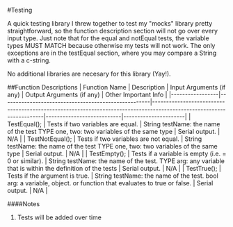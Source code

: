 #Testing

A quick testing library I threw together to test my "mocks" library pretty straightforward, so the function description section will not go over every input type. Just note that for the equal and notEqual tests, the variable types MUST MATCH because otherwise my tests will not work. The only exceptions are in the testEqual section, where you may compare a String with a c-string.

No additional libraries are necesary for this library (Yay!).

##Function Descriptions
| Function Name   | Description                                         | Input Arguments (if any)                                                                                            | Output Arguments (if any) | Other Important Info |
|-----------------|-----------------------------------------------------|---------------------------------------------------------------------------------------------------------------------|---------------------------|----------------------|
| TestEqual();    | Tests if two variables are equal.                   | String testName: the name of the test  TYPE one, two: two variables of the same type                                | Serial output.            | N/A                  |
| TestNotEqual(); | Tests if two variables are not equal.               | String testName: the name of the test  TYPE one, two: two variables of the same type                                | Serial output.            | N/A                  |
| TestEmpty();    | Tests if a variable is empty (i.e. = 0 or similar). | String testName: the name of the test.  TYPE arg: any variable that is within the definition of the tests           | Serial output.            | N/A                  |
| TestTrue();     | Tests if the argument is true.                      | String testName: the name of the test.   bool arg: a variable, object. or function that evaluates to true or false. | Serial output.            | N/A                     |

####Notes
1. Tests will be added over time
